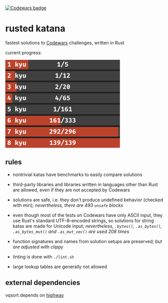 [![Codewars badge](https://www.codewars.com/users/lincot/badges/large)](https://www.codewars.com/users/lincot)

# rusted katana

fastest solutions to [Codewars](https://www.codewars.com/r/HLmVMg) challenges,
written in Rust

current progress:

![progress bars showing how many katas have been solved](progress-bars.png)

## rules

- nontrivial katas have benchmarks to easily compare solutions

- third-party libraries and libraries written in languages other than Rust
are allowed, even if they are not accepted by Codewars

- solutions are safe, i.e. they don't produce undefined behavior
(checked with miri); *nevertheless, there are 493 `unsafe` blocks*

- even though most of the tests on Codewars have only ASCII input,
they use Rust's standard UTF-8–encoded strings,
so solutions for string katas are made for Unicode input;
*nevertheless,
`.bytes()`, `.as_bytes()`, `.as_bytes_mut()` and `.as_mut_vec()` are used 208 times*

- function signatures and names from solution setups are preserved;
*but are adjusted with clippy*

- linting is done with `./lint.sh`

- large lookup tables are generally not allowed

## external dependencies

vqsort depends on [highway](https://github.com/google/highway)
